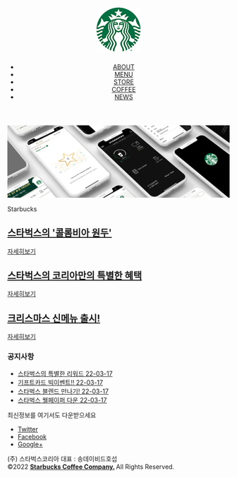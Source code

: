 <!DOCTYPE html>
<html lang="ko">
<head>
    <meta charset="UTF-8">
    <meta http-equiv="X-UA-Compatible" content="IE=edge">
    <meta name="viewport" content="width=device-width, initial-scale=1.0">
    <title>최진호 - STARBUCKS</title>
    <link rel="stylesheet" href="./css/style.css">
    <link rel="shoutcut icon" href="./images/fv.png">
    <script src="./script/jquery-1.12.3.js"></script>
    <script src="https://kit.fontawesome.com/2d323a629b.js" crossorigin="anonymous"></script>
    <script>
        /* $(function(){
            $("#menubtn").click(function(){
                $("#menu").slideToggle();
            });
        });
        */
       $(function(){
           var $btnGnb = $('.menubtn');
           var $nav = $('#menu');
           $btnGnb.on('click', function(){
               $nav.slideToggle();
           }); //모바일 메뉴 클릭 이벤트
           $(window).on('load resize', function(){
               if ($(this).width() > 768) { //pc모드
                   $nav.show();
               } else { // mobile모드
                   $btnGnb.removeClass('.menubtn').next().hide();
               }
           });
       });
    //    .slideToggle(); - 선택한 요소가 보여지면 숨겨주고, 숨겨져 있으면 보여줌. (점차 접히고 펼쳐지는 구조)
    </script>
</head>
<body>
    <div id="wrap">
        <header>
            <div class="header_box">
                <div class="header_inner">
                    <h1 class="logo"><a href="./index.html"><img src="./images/logo.png" alt="로고"></a></h1>
                    <div class="menus">
                        <a href="#" class="menubtn"><i class="fas fa-bars"></i></a>
                        <nav id="menu">
                            <ul>
                                <li><a href="#">ABOUT</a></li>
                                <li><a href="#">MENU</a></li>
                                <li><a href="#">STORE</a></li>
                                <li><a href="#">COFFEE</a></li>
                                <li><a href="#">NEWS</a></li>
                            </ul>
                        </nav>
                    </div>
                </div>
            </div>
        </header>
        <div id="center">
            <div class="slide">
               <a href="#"><img src="./images/main_img.jpg" alt="메인이미지" class="topimg"></a>
               <p class="text"> Starbucks </p>
           </div>
            <div class="con">
                <div class="con1">
                    <div class="summary">
                        <a href="#">
                            <i class="thum1"></i>
                            <h2>스타벅스의 '콜롬비아 원두'</h2>
                            <p>자세히보기</p>
                        </a>
                    </div>
                </div>
                <div class="con2">
                    <div class="summary">
                        <a href="#">
                            <i class="thum2"></i>
                            <h2>스타벅스의 코리아만의 특별한 혜택</h2>
                            <p>자세히보기</p>
                        </a>
                    </div>
                </div>
                <div class="con3">
                    <div class="summary">
                        <a href="#">
                            <i class="thum3"></i>
                            <h2>크리스마스 신메뉴 출시!</h2>
                            <p>자세히보기</p>
                        </a>
                    </div>
                </div>
            </div>
            <div class="info">
                <div class="info_inner">
                    <div class="notice">
                        <h3>공지사항</h3>
                        <ul>
                            <li>
                                <a href="#">
                                    <span>스타벅스의 특별한 리워드</span>
                                    <span class="time">22-03-17</span>
                                </a>
                            </li>
                            <li>
                                <a href="#">
                                    <span>기프트카드 빅이벤트!!</span>
                                    <span class="time">22-03-17</span>
                                </a>
                            </li>
                            <li>
                                <a href="#">
                                    <span>스타벅스 블렌드 만나기!</span>
                                    <span class="time">22-03-17</span>
                                </a>
                            </li>
                            <li>
                                <a href="#">
                                    <span>스타벅스 웰페이퍼 다운</span>
                                    <span class="time">22-03-17</span>
                                </a>
                            </li>
                        </ul>
                    </div>
                </div>
                <div class="sns">
                    <div class="follow">
                        <p class="follow-info">최신정보를 여기서도 다운받으세요</p>
                        <ul>
                            <li><a href="#" class="twitter">Twitter</a></li>
                            <li><a href="#" class="facebook">Facebook</a></li>
                            <li><a href="#" class="google">Google+</a></li>
                        </ul>
                    </div>
                </div>
            </div>
        </div>
        <footer>
            <div class="copyright">
                <p>(주) 스타벅스코리아 대표 : 송데이비드호섭 <br/>
                &copy;2022
                <strong>
                    <a href="mailto:starbucks@starbucks.co.kr">Starbucks Coffee Company.</a>
                </strong>
                All Rights Reserved.
                </p>
            </div>
        </footer>
    </div>
</body>
</html>
